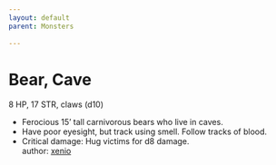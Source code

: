 ```yaml
---
layout: default
parent: Monsters
  
---
```

# Bear, Cave
8 HP, 17 STR, claws (d10)  
- Ferocious 15’ tall carnivorous bears who live in caves.  
- Have poor eyesight, but track using smell.   Follow tracks of blood.  
- Critical damage: Hug victims for d8 damage.  
author: [xenio](https://xenioinabottle.blogspot.com/2021/02/classic-monsters-for-cairnito-part-1.html)
